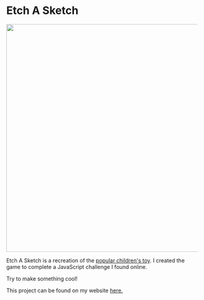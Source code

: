 # Etch A Sketch

<img src="https://github.com/devanshdesai/EtchASketch/blob/gh-pages/screenshot.png" width="600px">

Etch A Sketch is a recreation of the [popular children's toy](https://en.wikipedia.org/wiki/Etch_A_Sketch). I created the game to complete a JavaScript challenge I found online.

Try to make something cool!

This project can be found on my website <a target="_blank" href="http://devanshdesai.com/EtchASketch/">here.</a>
